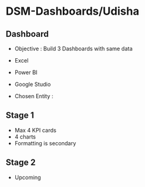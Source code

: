 # DSM-Dashboards/Udisha

## Dashboard

- Objective : Build 3 Dashboards with same data
- Excel
- Power BI
- Google Studio

- Chosen Entity : 

## Stage 1

- Max 4 KPI cards
- 4 charts
- Formatting is secondary

## Stage 2
- Upcoming
